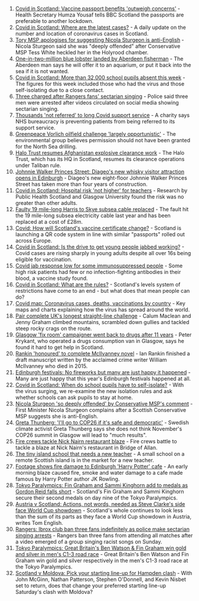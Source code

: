 1. [Covid in Scotland: Vaccine passport benefits 'outweigh concerns'](https://www.bbc.co.uk/news/uk-scotland-58420003?at_medium=RSS&at_campaign=KARANGA) - Health Secretary Humza Yousaf tells BBC Scotland the passports are preferable to another lockdown.
2. [Covid in Scotland: Where are the latest cases?](https://www.bbc.co.uk/news/uk-scotland-53511877?at_medium=RSS&at_campaign=KARANGA) - A daily update on the number and location of coronavirus cases in Scotland.
3. [Tory MSP apologises for suggesting Nicola Sturgeon is anti-English](https://www.bbc.co.uk/news/uk-scotland-scotland-politics-58421178?at_medium=RSS&at_campaign=KARANGA) - Nicola Sturgeon said she was "deeply offended" after Conservative MSP Tess White heckled her in the Holyrood chamber.
4. [One-in-two-million blue lobster landed by Aberdeen fisherman](https://www.bbc.co.uk/news/uk-scotland-north-east-orkney-shetland-58420028?at_medium=RSS&at_campaign=KARANGA) - The Aberdeen man says he will offer it to an aquarium, or put it back into the sea if it is not wanted.
5. [Covid in Scotland: More than 32,000 school pupils absent this week](https://www.bbc.co.uk/news/uk-scotland-58421918?at_medium=RSS&at_campaign=KARANGA) - The figures for this week included those who had the virus and those self-isolating due to a close contact.
6. [Three charged after Rangers fans' sectarian singing](https://www.bbc.co.uk/news/uk-scotland-glasgow-west-58421171?at_medium=RSS&at_campaign=KARANGA) - Police said three men were arrested after videos circulated on social media showing sectarian singing.
7. [Thousands 'not referred' to long Covid support service](https://www.bbc.co.uk/news/uk-scotland-58409187?at_medium=RSS&at_campaign=KARANGA) - A charity says NHS bureaucracy is preventing patients from being referred to its support service.
8. [Greenpeace Vorlich oilfield challenge 'largely opportunistic'](https://www.bbc.co.uk/news/uk-scotland-north-east-orkney-shetland-58420025?at_medium=RSS&at_campaign=KARANGA) - The environmental group believes permission should not have been granted for the North Sea drilling.
9. [Halo Trust resumes Afghanistan explosive clearance work](https://www.bbc.co.uk/news/uk-scotland-south-scotland-58421031?at_medium=RSS&at_campaign=KARANGA) - The Halo Trust, which has its HQ in Scotland, resumes its clearance operations under Taliban rule.
10. [Johnnie Walker Princes Street: Diageo's new whisky visitor attraction opens in Edinburgh](https://www.bbc.co.uk/news/uk-scotland-edinburgh-east-fife-58420638?at_medium=RSS&at_campaign=KARANGA) - Diageo's new eight-floor Johnnie Walker Princes Street has taken more than four years of construction.
11. [Covid in Scotland: Hospital risk 'not higher' for teachers](https://www.bbc.co.uk/news/uk-scotland-58416167?at_medium=RSS&at_campaign=KARANGA) - Research by Public Health Scotland and Glasgow University found the risk was no greater than other adults.
12. [Faulty 19 mile-long Harris to Skye subsea cable replaced](https://www.bbc.co.uk/news/uk-scotland-highlands-islands-58420464?at_medium=RSS&at_campaign=KARANGA) - The fault hit the 19 mile-long subsea electricity cable last year and has been replaced at a cost of £28m.
13. [Covid: How will Scotland's vaccine certificate change?](https://www.bbc.co.uk/news/uk-scotland-57519070?at_medium=RSS&at_campaign=KARANGA) - Scotland is launching a QR code system in line with similar "passports" rolled out across Europe.
14. [Covid in Scotland: Is the drive to get young people jabbed working?](https://www.bbc.co.uk/news/uk-scotland-58342389?at_medium=RSS&at_campaign=KARANGA) - Covid cases are rising sharply in young adults despite all over 16s being eligible for vaccination.
15. [Covid jab response low for some immunosuppressed people](https://www.bbc.co.uk/news/health-58317261?at_medium=RSS&at_campaign=KARANGA) - Some high risk patients had few or no infection-fighting antibodies in their blood, a vaccine study found.
16. [Covid in Scotland: What are the rules?](https://www.bbc.co.uk/news/uk-scotland-53166816?at_medium=RSS&at_campaign=KARANGA) - Scotland's levels system of restrictions have come to an end - but what does that mean people can do?
17. [Covid map: Coronavirus cases, deaths, vaccinations by country](https://www.bbc.co.uk/news/world-51235105?at_medium=RSS&at_campaign=KARANGA) - Key maps and charts explaining how the virus has spread around the world.
18. [Pair complete UK's longest straight-line challenge](https://www.bbc.co.uk/news/uk-scotland-58400061?at_medium=RSS&at_campaign=KARANGA) - Calum Maclean and Jenny Graham climbed mountains, scrambled down gullies and tackled steep rocky crags on the route.
19. [Glasgow 'fix room' campaigner went back to drugs after 11 years](https://www.bbc.co.uk/news/uk-scotland-58389161?at_medium=RSS&at_campaign=KARANGA) - Peter Krykant, who operated a drugs consumption van in Glasgow, says he found it hard to get help in Scotland.
20. [Rankin 'honoured' to complete McIlvanney novel](https://www.bbc.co.uk/news/uk-scotland-58389121?at_medium=RSS&at_campaign=KARANGA) - Ian Rankin finished a draft manuscript written by the acclaimed crime writer William McIlvanney who died in 2015.
21. [Edinburgh festivals: No fireworks but many are just happy it happened](https://www.bbc.co.uk/news/uk-scotland-58394733?at_medium=RSS&at_campaign=KARANGA) - Many are just happy that this year's Edinburgh festivals happened at all.
22. [Covid in Scotland: When do school pupils have to self-isolate?](https://www.bbc.co.uk/news/uk-scotland-58381883?at_medium=RSS&at_campaign=KARANGA) - With the virus surging, we re-examine the new isolation rules and ask whether schools can ask pupils to stay at home.
23. [Nicola Sturgeon 'so deeply offended' by Conservative MSP's comment](https://www.bbc.co.uk/news/uk-scotland-58423484?at_medium=RSS&at_campaign=KARANGA) - First Minister Nicola Sturgeon complains after a Scottish Conservative MSP suggests she is anti-English.
24. [Greta Thunberg: 'I'll go to COP26 if it's safe and democratic'](https://www.bbc.co.uk/news/uk-scotland-58388980?at_medium=RSS&at_campaign=KARANGA) - Swedish climate activist Greta Thunberg says she does not think November's COP26 summit in Glasgow will lead to "much results".
25. [Fire crews tackle Nick Nairn restaurant blaze](https://www.bbc.co.uk/news/uk-scotland-58378152?at_medium=RSS&at_campaign=KARANGA) - Fire crews battle to tackle a blaze at Nick Nairn's restaurant in Bridge of Allan.
26. [The tiny island school that needs a new teacher](https://www.bbc.co.uk/news/uk-scotland-58363674?at_medium=RSS&at_campaign=KARANGA) - A small school on a remote Scottish island is in the market for a new teacher.
27. [Footage shows fire damage to Edinburgh 'Harry Potter' cafe](https://www.bbc.co.uk/news/uk-scotland-58333804?at_medium=RSS&at_campaign=KARANGA) - An early morning blaze caused fire, smoke and water damage to a cafe made famous by Harry Potter author JK Rowling.
28. [Tokyo Paralympics: Fin Graham and Sammi Kinghorn add to medals as Gordon Reid falls short](https://www.bbc.co.uk/sport/disability-sport/58423632?at_medium=RSS&at_campaign=KARANGA) - Scotland's Fin Graham and Sammi Kinghorn secure their second medals on day nine of the Tokyo Paralympics.
29. [Austria v Scotland: Actions, not words, needed as Steve Clarke's side face World Cup showdown](https://www.bbc.co.uk/sport/football/58422025?at_medium=RSS&at_campaign=KARANGA) - Scotland's whole continues to look less than the sum of its parts as they face a World Cup showdown in Austria, writes Tom English.
30. [Rangers: Ibrox club ban three fans indefinitely as police make sectarian singing arrests](https://www.bbc.co.uk/sport/football/58423675?at_medium=RSS&at_campaign=KARANGA) - Rangers ban three fans from attending all matches after a video emerged of a group singing racist songs on Sunday.
31. [Tokyo Paralympics: Great Britain's Ben Watson & Fin Graham win gold and silver in men's C1-3 road race](https://www.bbc.co.uk/sport/av/disability-sport/58421054?at_medium=RSS&at_campaign=KARANGA) - Great Britain's Ben Watson and Fin Graham win gold and silver respectively in the men's C1-3 road race at the Tokyo Paralympics.
32. [Scotland v Moldova: Pick your starting line-up for Hampden clash](https://www.bbc.co.uk/sport/football/58415617?at_medium=RSS&at_campaign=KARANGA) - With John McGinn, Nathan Patterson, Stephen O'Donnell, and Kevin Nisbet set to return, does that change your preferred starting line-up Saturday's clash with Moldova?
